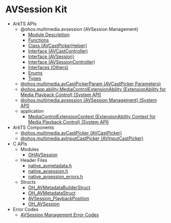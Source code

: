 # AVSession Kit
<!--Kit: AVSession Kit-->
<!--Subsystem: Multimedia-->
<!--Owner: @ccfriend; @liao_qian-->
<!--Designer: @ccfriend-->
<!--Tester: @chenmingxi1_huawei-->
<!--Adviser: @zengyawen-->

- ArkTS APIs<!--avsession-arkts-->
  - @ohos.multimedia.avsession (AVSession Management)<!--js-apis-avsession-->
    - [Module Description](arkts-apis-avsession.md)
    - [Functions](arkts-apis-avsession-f.md)
    - [Class (AVCastPickerHelper)](arkts-apis-avsession-AVCastPickerHelper.md)
    - [Interface (AVCastController)](arkts-apis-avsession-AVCastController.md)
    - [Interface (AVSession)](arkts-apis-avsession-AVSession.md)
    - [Interface (AVSessionController)](arkts-apis-avsession-AVSessionController.md)
    - [Interfaces (Others)](arkts-apis-avsession-i.md)
    - [Enums](arkts-apis-avsession-e.md)
    - [Types](arkts-apis-avsession-t.md)
  - [@ohos.multimedia.avCastPickerParam (AVCastPicker Parameters)](js-apis-avCastPickerParam.md)
  <!--Del-->
  - [@ohos.app.ability.MediaControlExtensionAbility (ExtensionAbility for Media Playback Control) (System API)](js-apis-app-ability-MediaControlExtensionAbility-sys.md)
  - [@ohos.multimedia.avsession (AVSession Management) (System API)](js-apis-avsession-sys.md)
  - application
    - [MediaControlExtensionContext (ExtensionAbility Context for Media Playback Control) (System API)](js-apis-inner-application-MediaControlExtensionContext-sys.md)
  <!--DelEnd-->
- ArkTS Components<!--avsession-comp-->
  - [@ohos.multimedia.avCastPicker (AVCastPicker)](ohos-multimedia-avcastpicker.md)
  - [@ohos.multimedia.avInputCastPicker (AVInputCastPicker)](ohos-multimedia-avinputcastpicker.md)
- C APIs<!--avsession-c-->
  - Modules<!--avsession-module-->
    - [OHAVSession](capi-ohavsession.md)
  - Header Files<!--avsession-headerfile-->
    - [native_avmetadata.h](capi-native-avmetadata-h.md)
    - [native_avsession.h](capi-native-avsession-h.md)
    - [native_avsession_errors.h](capi-native-avsession-errors-h.md)
  - Structs<!--avsession-struct-->
    - [OH_AVMetadataBuilderStruct](capi-ohavsession-oh-avmetadatabuilderstruct.md)
    - [OH_AVMetadataStruct](capi-ohavsession-oh-avmetadatastruct.md)
    - [AVSession_PlaybackPosition](capi-ohavsession-avsession-playbackposition.md)
    - [OH_AVSession](capi-ohavsession-oh-avsession.md)
- Error Codes<!--avsession-arkts-errcode-->
  - [AVSession Management Error Codes](errorcode-avsession.md)
